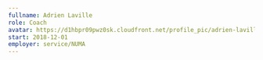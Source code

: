 ```yaml
---
fullname: Adrien Laville
role: Coach
avatar: https://d1hbpr09pwz0sk.cloudfront.net/profile_pic/adrien-laville-af3ab2e6.jpg
start: 2018-12-01
employer: service/NUMA
---
```

